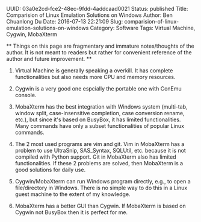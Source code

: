 UUID: 03a0e2cd-fce2-48ec-9fdd-4addcaad0021
Status: published
Title: Comparision of Linux Emulation Solutions on Windows
Author: Ben Chuanlong Du
Date: 2016-07-13 22:21:09
Slug: comparision-of-linux-emulation-solutions-on-windows
Category: Software
Tags: Virtual Machine, Cygwin, MobaXterm

**
Things on this page are fragmentary and immature notes/thoughts of the author. 
It is not meant to readers but rather for convenient reference of the author and future improvement.
**
 
1. Virtual Machine is generally speaking a overkill. 
It has complete functionalities but also needs more CPU and memory resources.

2. Cygwin is a very good one espcially the portable one with ConEmu console.

3. MobaXterm has the best integration with Windows system 
(multi-tab, window split, case-insensitive completion, case conversion rename, etc.),
but since it's based on BusyBox, it has limited functionalities. 
Many commands have only a subset functionalities of popular Linux commands.

4. The 2 most used programs are vim and git. 
Vim in MobaXterm has a problem to use UltraSnip, SAS_Syntax, SQLUtil, etc.
because it is not compiled with Python support.
Git in MobaXterm also has limited functionalities. 
If these 2 problems are solved, then MobaXterm is a good solutions for daily use.

5. Cygwin/MobaXterm can run Windows program directly,
e.g., to open a file/directory in Windows.
There is no simple way to do this in a Linux guest machine 
to the extent of my knowledge.

6. MobaXterm has a better GUI than Cygwin.
If MobaXterm is based on Cygwin not BusyBox then it is perfect for me.
